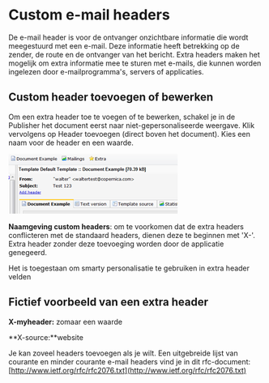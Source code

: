 # Custom e-mail headers

De e-mail header is voor de ontvanger onzichtbare informatie die wordt
meegestuurd met een e-mail. Deze informatie heeft betrekking op de
zender, de route en de ontvanger van het bericht. Extra headers maken
het mogelijk om extra informatie mee te sturen met e-mails, die kunnen
worden ingelezen door e-mailprogramma's, servers of applicaties.

## Custom header toevoegen of bewerken

Om een extra header toe te voegen of te bewerken, schakel je in de Publisher het document eerst naar niet-gepersonaliseerde weergave. Klik vervolgens op
Header toevoegen (direct boven het document). Kies een naam voor de
header en een waarde.

![customheader](../images/custom_header.png)

**Naamgeving custom headers**: om te voorkomen dat de extra headers
conflicteren met de standaard headers, dienen deze te beginnen met 'X-'.
Extra header zonder deze toevoeging worden door de applicatie genegeerd.

Het is toegestaan om smarty personalisatie te gebruiken in extra header
velden

## Fictief voorbeeld van een extra header

**X-myheader:** zomaar een waarde

**X-source:**website

Je kan zoveel headers toevoegen als je wilt. Een uitgebreide lijst van
courante en minder courante e-mail headers vind je in dit rfc-document:
[http://www.ietf.org/rfc/rfc2076.txt](http://www.ietf.org/rfc/rfc2076.txt)

 
